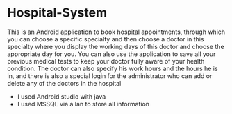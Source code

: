# Hospital-System
This is an Android application to book hospital appointments, through which you can choose a specific specialty and then choose a doctor in this specialty where you display the working days of this doctor and choose the appropriate day for you.
You can also use the application to save all your previous medical tests to keep your doctor fully aware of your health condition.
The doctor can also specify his work hours and the hours he is in, and there is also a special login for the administrator who can add or delete any of the doctors in the hospital
- I used Android studio with java
- I used MSSQL via a lan to store all information
